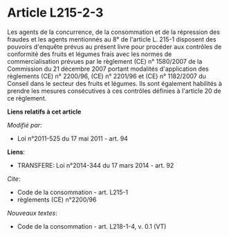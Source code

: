 # Article L215-2-3

Les                 agents de la concurrence, de la consommation et de la répression des fraudes et les agents mentionnés au
8° de l'article L. 215-1 disposent des pouvoirs d'enquête prévus au présent livre pour procéder aux contrôles de conformité
des fruits et légumes frais avec les normes de commercialisation prévues par le règlement (CE) n° 1580/2007 de la Commission
du 21 décembre 2007 portant modalités d'application des règlements (CE) n° 2200/96, (CE) n° 2201/96 et (CE) n° 1182/2007 du
Conseil dans le secteur des fruits et légumes. Ils sont également habilités à prendre les mesures consécutives à ces
contrôles définies à l'article 20 de ce règlement.

**Liens relatifs à cet article**

_Modifié par_:

  - Loi n°2011-525 du 17 mai 2011 - art. 94

**Liens**:

  - TRANSFERE: Loi n°2014-344 du 17 mars 2014 - art. 92

_Cite_:

  - Code de la consommation - art. L215-1
  - règlements (CE) n°2200/96

_Nouveaux textes_:

  - Code de la consommation - art. L218-1-4, v. 0.1 (VT)
